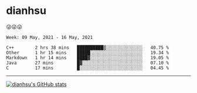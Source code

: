 
# dianhsu

:stuck_out_tongue_winking_eye::stuck_out_tongue_winking_eye::stuck_out_tongue_winking_eye:

<!--START_SECTION:waka-->
```text
Week: 09 May, 2021 - 16 May, 2021

C++        2 hrs 38 mins   ██████████▒░░░░░░░░░░░░░░   40.75 % 
Other      1 hr 15 mins    █████░░░░░░░░░░░░░░░░░░░░   19.34 % 
Markdown   1 hr 14 mins    ████▓░░░░░░░░░░░░░░░░░░░░   19.05 % 
Java       27 mins         █▓░░░░░░░░░░░░░░░░░░░░░░░   07.10 % 
C          17 mins         █░░░░░░░░░░░░░░░░░░░░░░░░   04.45 % 
```
<!--END_SECTION:waka-->

---

[![dianhsu's GitHub stats](https://github-readme-stats.vercel.app/api?username=dianhsu)](https://github.com/anuraghazra/github-readme-stats)
